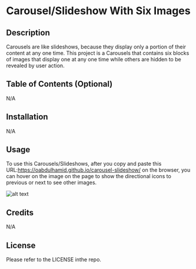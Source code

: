 # Carousel/Slideshow With Six Images

## Description

Carousels are like slideshows, because they display only a portion of their content at any one time.
This project is a Carousels that contains six blocks of images that display one at any one time while others are hidden to be revealed by user action.

## Table of Contents (Optional)

N/A

## Installation

N/A

## Usage

To use this Carousels/Slideshows, after you copy and paste this URL:https://oabdulhamid.github.io/carousel-slideshow/ on the browser, you can hover on the image on the page to show the directional icons to previous or next to see other images. 

![alt text](assets/images/screenshot.png)

## Credits

N/A

## License

Please refer to the LICENSE inthe repo.

